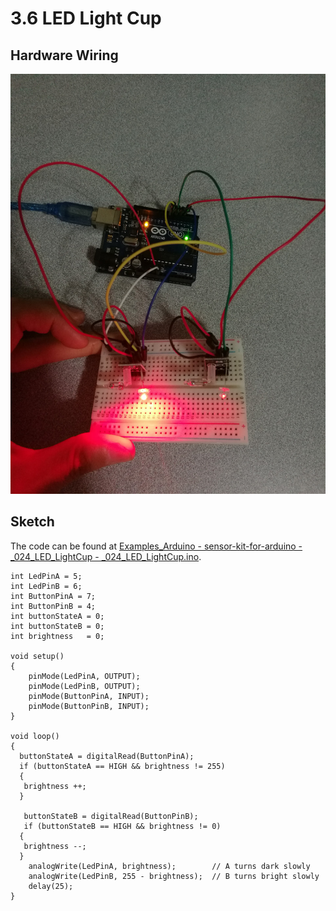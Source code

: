 # 3.6 LED Light Cup

## Hardware Wiring

![LED Light Cup](../../Examples/sensor-kit-for-arduino/024_led_lightcup.jpg)


## Sketch

The code can be found at [Examples_Arduino - sensor-kit-for-arduino - _024_LED_LightCup - _024_LED_LightCup.ino](https://github.com/LongerVisionRobot/Examples_Arduino/blob/master/sensor-kit-for-arduino/_024_LED_LightCup/_024_LED_LightCup.ino).
```
int LedPinA = 5;
int LedPinB = 6;
int ButtonPinA = 7;
int ButtonPinB = 4;
int buttonStateA = 0; 
int buttonStateB = 0;
int brightness   = 0;

void setup() 
{
    pinMode(LedPinA, OUTPUT); 
    pinMode(LedPinB, OUTPUT);  
    pinMode(ButtonPinA, INPUT); 
    pinMode(ButtonPinB, INPUT);     
}

void loop() 
{
  buttonStateA = digitalRead(ButtonPinA);
  if (buttonStateA == HIGH && brightness != 255)
  { 
   brightness ++;
  } 

   buttonStateB = digitalRead(ButtonPinB);
   if (buttonStateB == HIGH && brightness != 0)
  { 
   brightness --;
  } 
    analogWrite(LedPinA, brightness);        // A turns dark slowly
    analogWrite(LedPinB, 255 - brightness);  // B turns bright slowly
    delay(25);
}

```